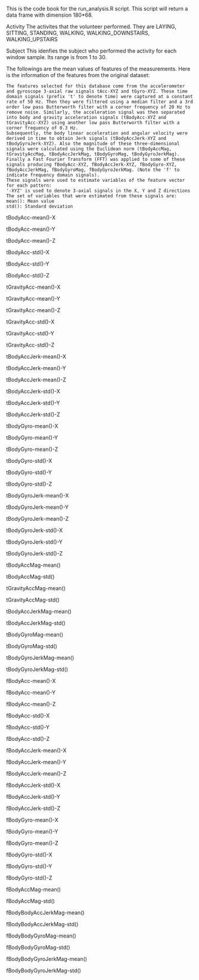 This is the code book for the run_analysis.R script.
This script will return a data frame with dimension 180*68. 

  Activity
      The activites that the volunteer performed. 
      They are LAYING, SITTING, STANDING, WALKING, WALKING_DOWNSTAIRS, WALKING_UPSTAIRS 
        
  Subject
      This idenfies the subject who performed the activity for each window sample. 
      Its range is from 1 to 30. 
  
The followings are the mean values of features of the measurements.
Here is the information of the features from the original dataset:

    The features selected for this database come from the accelerometer and gyroscope 3-axial raw signals tAcc-XYZ and tGyro-XYZ. These time domain signals (prefix 't' to denote time) were captured at a constant rate of 50 Hz. Then they were filtered using a median filter and a 3rd order low pass Butterworth filter with a corner frequency of 20 Hz to remove noise. Similarly, the acceleration signal was then separated into body and gravity acceleration signals (tBodyAcc-XYZ and tGravityAcc-XYZ) using another low pass Butterworth filter with a corner frequency of 0.3 Hz. 
    Subsequently, the body linear acceleration and angular velocity were derived in time to obtain Jerk signals (tBodyAccJerk-XYZ and tBodyGyroJerk-XYZ). Also the magnitude of these three-dimensional signals were calculated using the Euclidean norm (tBodyAccMag, tGravityAccMag, tBodyAccJerkMag, tBodyGyroMag, tBodyGyroJerkMag). 
    Finally a Fast Fourier Transform (FFT) was applied to some of these signals producing fBodyAcc-XYZ, fBodyAccJerk-XYZ, fBodyGyro-XYZ, fBodyAccJerkMag, fBodyGyroMag, fBodyGyroJerkMag. (Note the 'f' to indicate frequency domain signals). 
    These signals were used to estimate variables of the feature vector for each pattern:  
    '-XYZ' is used to denote 3-axial signals in the X, Y and Z directions
    The set of variables that were estimated from these signals are: 
    mean(): Mean value
    std(): Standard deviation

  tBodyAcc-mean()-X
  
  tBodyAcc-mean()-Y
  
  tBodyAcc-mean()-Z
  
  tBodyAcc-std()-X
  
  tBodyAcc-std()-Y
  
  tBodyAcc-std()-Z
  
  tGravityAcc-mean()-X
  
  tGravityAcc-mean()-Y
  
  tGravityAcc-mean()-Z
  
  tGravityAcc-std()-X    
  
  tGravityAcc-std()-Y
  
  tGravityAcc-std()-Z
  
  tBodyAccJerk-mean()-X
  
  tBodyAccJerk-mean()-Y
  
  tBodyAccJerk-mean()-Z
  
  tBodyAccJerk-std()-X
  
  tBodyAccJerk-std()-Y
  
  tBodyAccJerk-std()-Z
  
  tBodyGyro-mean()-X
  
  tBodyGyro-mean()-Y
  
  tBodyGyro-mean()-Z
  
  tBodyGyro-std()-X
  
  tBodyGyro-std()-Y
  
  tBodyGyro-std()-Z
  
  tBodyGyroJerk-mean()-X
  
  tBodyGyroJerk-mean()-Y
  
  tBodyGyroJerk-mean()-Z
  
  tBodyGyroJerk-std()-X
  
  tBodyGyroJerk-std()-Y
  
  tBodyGyroJerk-std()-Z
  
  tBodyAccMag-mean()
  
  tBodyAccMag-std()
  
  tGravityAccMag-mean()
  
  tGravityAccMag-std()
  
  tBodyAccJerkMag-mean()
  
  tBodyAccJerkMag-std()
  
  tBodyGyroMag-mean()
  
  tBodyGyroMag-std()
  
  tBodyGyroJerkMag-mean()
  
  tBodyGyroJerkMag-std()
  
  fBodyAcc-mean()-X
  
  fBodyAcc-mean()-Y
  
  fBodyAcc-mean()-Z
  
  fBodyAcc-std()-X
  
  fBodyAcc-std()-Y
  
  fBodyAcc-std()-Z
  
  fBodyAccJerk-mean()-X
  
  fBodyAccJerk-mean()-Y
  
  fBodyAccJerk-mean()-Z
  
  fBodyAccJerk-std()-X
  
  fBodyAccJerk-std()-Y
  
  fBodyAccJerk-std()-Z
  
  fBodyGyro-mean()-X
  
  fBodyGyro-mean()-Y
  
  fBodyGyro-mean()-Z
  
  fBodyGyro-std()-X
  
  fBodyGyro-std()-Y
  
  fBodyGyro-std()-Z
  
  fBodyAccMag-mean()
  
  fBodyAccMag-std()
  
  fBodyBodyAccJerkMag-mean()
  
  fBodyBodyAccJerkMag-std()
  
  fBodyBodyGyroMag-mean()
  
  fBodyBodyGyroMag-std()
  
  fBodyBodyGyroJerkMag-mean()
  
  fBodyBodyGyroJerkMag-std()
